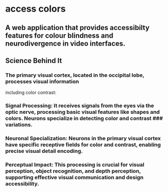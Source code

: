 # access colors
## A web application that provides accessibilty features for colour blindness and neurodivergence in  video interfaces.


## Science Behind It
### The primary visual cortex, located in the occipital lobe, processes visual information
including color contrast:
### <b>Signal Processing:</b> It receives signals from the eyes via the optic nerve, processing basic visual features like shapes and colors. Neurons specialize in detecting color and contrast ### variations.
### Neuronal Specialization: Neurons in the primary visual cortex have specific receptive fields for color and contrast, enabling precise visual detail encoding.
### Perceptual Impact: This processing is crucial for visual perception, object recognition, and depth perception, supporting effective visual communication and design accessibility.











